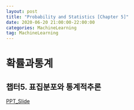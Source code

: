 ```yaml
---
layout: post
title: "Probability and Statistics [Chapter 5]"
date: 2020-06-20 21:00:00-22:00:00
categories: MachineLearning
tag: MachineLearning
---
```


# 확률과통계
## 챕터5. 표집분포와 통계적추론  

[PPT_Slide](https://star6973.github.io/reveal.js/slide/표집분포와통계적추론.html)
